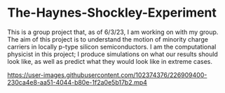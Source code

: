 # The-Haynes-Shockley-Experiment

This is a group project that, as of 6/3/23, I am working on with my group. The aim of this project is to understand the motion of minority charge carriers in locally p-type silicon semiconductors. I am the computational physicist in this project; I produce simulations on what our results should look like, as well as predict what they would look like in extreme cases.



https://user-images.githubusercontent.com/102374376/226909400-230ca4e8-aa51-4044-b80e-1f2a0e5b17b2.mp4

